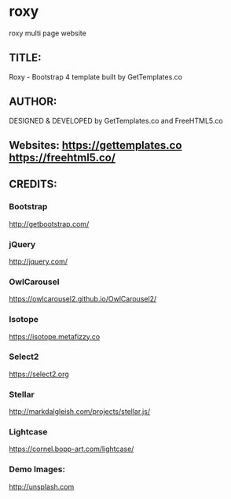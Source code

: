 # roxy
roxy multi page website 

## TITLE: 
Roxy - Bootstrap 4 template built by GetTemplates.co

## AUTHOR:
DESIGNED & DEVELOPED by GetTemplates.co and FreeHTML5.co

## Websites: https://gettemplates.co https://freehtml5.co/


## CREDITS:

### Bootstrap
http://getbootstrap.com/

### jQuery
http://jquery.com/

### OwlCarousel
https://owlcarousel2.github.io/OwlCarousel2/

### Isotope
https://isotope.metafizzy.co

### Select2
https://select2.org

### Stellar
http://markdalgleish.com/projects/stellar.js/

### Lightcase
https://cornel.bopp-art.com/lightcase/

### Demo Images:
http://unsplash.com


